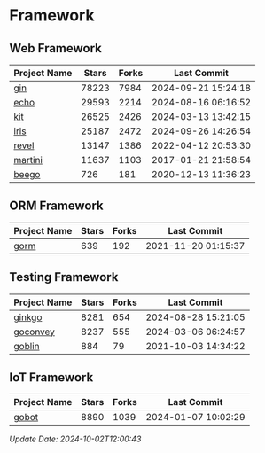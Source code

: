 # Framework

## Web Framework
| Project Name | Stars | Forks | Last Commit |
| ------------ | ----- | ----- | ----------- |
| [gin](https://github.com/gin-gonic/gin) | 78223 | 7984 | 2024-09-21 15:24:18 |
| [echo](https://github.com/labstack/echo) | 29593 | 2214 | 2024-08-16 06:16:52 |
| [kit](https://github.com/go-kit/kit) | 26525 | 2426 | 2024-03-13 13:42:15 |
| [iris](https://github.com/kataras/iris) | 25187 | 2472 | 2024-09-26 14:26:54 |
| [revel](https://github.com/revel/revel) | 13147 | 1386 | 2022-04-12 20:53:30 |
| [martini](https://github.com/go-martini/martini) | 11637 | 1103 | 2017-01-21 21:58:54 |
| [beego](https://github.com/astaxie/beego) | 726 | 181 | 2020-12-13 11:36:23 |

## ORM Framework
| Project Name | Stars | Forks | Last Commit |
| ------------ | ----- | ----- | ----------- |
| [gorm](https://github.com/jinzhu/gorm) | 639 | 192 | 2021-11-20 01:15:37 |

## Testing Framework
| Project Name | Stars | Forks | Last Commit |
| ------------ | ----- | ----- | ----------- |
| [ginkgo](https://github.com/onsi/ginkgo) | 8281 | 654 | 2024-08-28 15:21:05 |
| [goconvey](https://github.com/smartystreets/goconvey) | 8237 | 555 | 2024-03-06 06:24:57 |
| [goblin](https://github.com/franela/goblin) | 884 | 79 | 2021-10-03 14:34:22 |

## IoT Framework
| Project Name | Stars | Forks | Last Commit |
| ------------ | ----- | ----- | ----------- |
| [gobot](https://github.com/hybridgroup/gobot) | 8890 | 1039 | 2024-01-07 10:02:29 |

*Update Date: 2024-10-02T12:00:43*